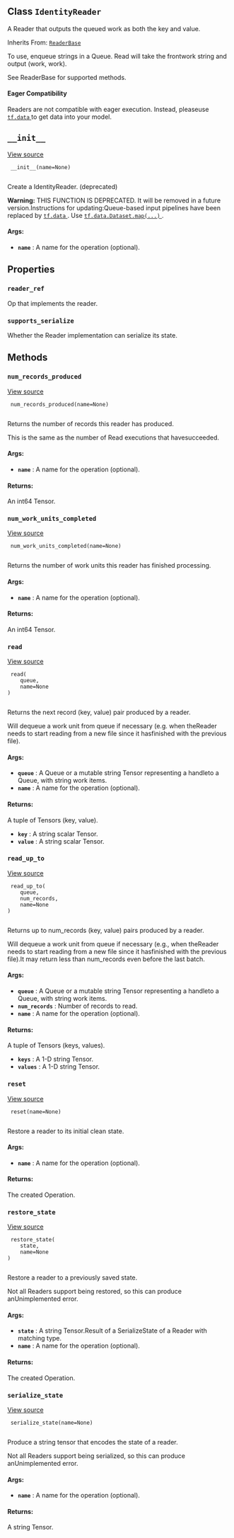 

## Class  `IdentityReader` 
A Reader that outputs the queued work as both the key and value.

Inherits From: [ `ReaderBase` ](https://tensorflow.google.cn/api_docs/python/tf/compat/v1/ReaderBase)

To use, enqueue strings in a Queue.  Read will take the frontwork string and output (work, work).

See ReaderBase for supported methods.

#### Eager Compatibility
Readers are not compatible with eager execution. Instead, pleaseuse [ `tf.data` ](https://tensorflow.google.cn/api_docs/python/tf/data) to get data into your model.

##  `__init__` 
[View source](https://github.com/tensorflow/tensorflow/blob/r2.0/tensorflow/python/ops/io_ops.py#L502-L512)

```
 __init__(name=None)
 
```

Create a IdentityReader. (deprecated)


**Warning:**  THIS FUNCTION IS DEPRECATED. It will be removed in a future version.Instructions for updating:Queue-based input pipelines have been replaced by [ `tf.data` ](https://tensorflow.google.cn/api_docs/python/tf/data). Use [ `tf.data.Dataset.map(...)` ](https://tensorflow.google.cn/api_docs/python/tf/data/Dataset#map).


#### Args:
- **`name`** : A name for the operation (optional).


## Properties


###  `reader_ref` 
Op that implements the reader.

###  `supports_serialize` 
Whether the Reader implementation can serialize its state.

## Methods


###  `num_records_produced` 
[View source](https://github.com/tensorflow/tensorflow/blob/r2.0/tensorflow/python/ops/io_ops.py#L211-L229)

```
 num_records_produced(name=None)
 
```

Returns the number of records this reader has produced.

This is the same as the number of Read executions that havesucceeded.

#### Args:
- **`name`** : A name for the operation (optional).


#### Returns:
An int64 Tensor.

###  `num_work_units_completed` 
[View source](https://github.com/tensorflow/tensorflow/blob/r2.0/tensorflow/python/ops/io_ops.py#L231-L245)

```
 num_work_units_completed(name=None)
 
```

Returns the number of work units this reader has finished processing.

#### Args:
- **`name`** : A name for the operation (optional).


#### Returns:
An int64 Tensor.

###  `read` 
[View source](https://github.com/tensorflow/tensorflow/blob/r2.0/tensorflow/python/ops/io_ops.py#L144-L171)

```
 read(
    queue,
    name=None
)
 
```

Returns the next record (key, value) pair produced by a reader.

Will dequeue a work unit from queue if necessary (e.g. when theReader needs to start reading from a new file since it hasfinished with the previous file).

#### Args:
- **`queue`** : A Queue or a mutable string Tensor representing a handleto a Queue, with string work items.
- **`name`** : A name for the operation (optional).


#### Returns:
A tuple of Tensors (key, value).

- **`key`** : A string scalar Tensor.
- **`value`** : A string scalar Tensor.


###  `read_up_to` 
[View source](https://github.com/tensorflow/tensorflow/blob/r2.0/tensorflow/python/ops/io_ops.py#L173-L209)

```
 read_up_to(
    queue,
    num_records,
    name=None
)
 
```

Returns up to num_records (key, value) pairs produced by a reader.

Will dequeue a work unit from queue if necessary (e.g., when theReader needs to start reading from a new file since it hasfinished with the previous file).It may return less than num_records even before the last batch.

#### Args:
- **`queue`** : A Queue or a mutable string Tensor representing a handleto a Queue, with string work items.
- **`num_records`** : Number of records to read.
- **`name`** : A name for the operation (optional).


#### Returns:
A tuple of Tensors (keys, values).

- **`keys`** : A 1-D string Tensor.
- **`values`** : A 1-D string Tensor.


###  `reset` 
[View source](https://github.com/tensorflow/tensorflow/blob/r2.0/tensorflow/python/ops/io_ops.py#L289-L301)

```
 reset(name=None)
 
```

Restore a reader to its initial clean state.

#### Args:
- **`name`** : A name for the operation (optional).


#### Returns:
The created Operation.

###  `restore_state` 
[View source](https://github.com/tensorflow/tensorflow/blob/r2.0/tensorflow/python/ops/io_ops.py#L264-L282)

```
 restore_state(
    state,
    name=None
)
 
```

Restore a reader to a previously saved state.

Not all Readers support being restored, so this can produce anUnimplemented error.

#### Args:
- **`state`** : A string Tensor.Result of a SerializeState of a Reader with matching type.
- **`name`** : A name for the operation (optional).


#### Returns:
The created Operation.

###  `serialize_state` 
[View source](https://github.com/tensorflow/tensorflow/blob/r2.0/tensorflow/python/ops/io_ops.py#L247-L262)

```
 serialize_state(name=None)
 
```

Produce a string tensor that encodes the state of a reader.

Not all Readers support being serialized, so this can produce anUnimplemented error.

#### Args:
- **`name`** : A name for the operation (optional).


#### Returns:
A string Tensor.

